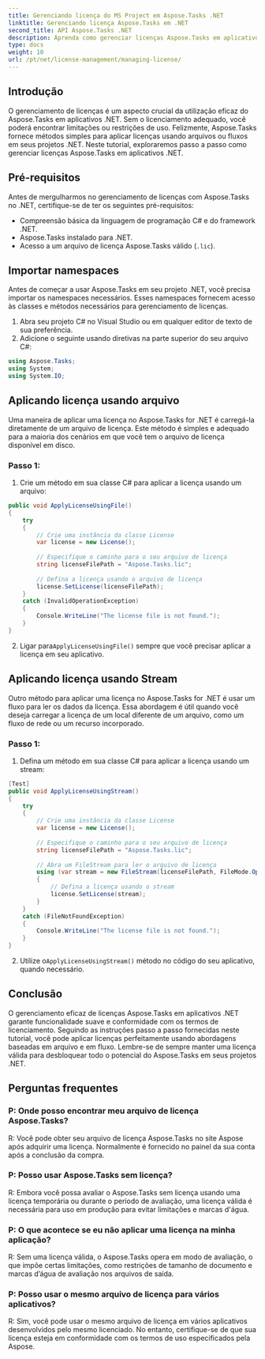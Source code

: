 ```yaml
---
title: Gerenciando licença do MS Project em Aspose.Tasks .NET
linktitle: Gerenciando licença Aspose.Tasks em .NET
second_title: API Aspose.Tasks .NET
description: Aprenda como gerenciar licenças Aspose.Tasks em aplicativos .NET perfeitamente usando abordagens baseadas em arquivo ou fluxo.
type: docs
weight: 10
url: /pt/net/license-management/managing-license/
---
```

## Introdução
O gerenciamento de licenças é um aspecto crucial da utilização eficaz do Aspose.Tasks em aplicativos .NET. Sem o licenciamento adequado, você poderá encontrar limitações ou restrições de uso. Felizmente, Aspose.Tasks fornece métodos simples para aplicar licenças usando arquivos ou fluxos em seus projetos .NET. Neste tutorial, exploraremos passo a passo como gerenciar licenças Aspose.Tasks em aplicativos .NET.
## Pré-requisitos
Antes de mergulharmos no gerenciamento de licenças com Aspose.Tasks no .NET, certifique-se de ter os seguintes pré-requisitos:
- Compreensão básica da linguagem de programação C# e do framework .NET.
- Aspose.Tasks instalado para .NET.
- Acesso a um arquivo de licença Aspose.Tasks válido (`.lic`).
## Importar namespaces
Antes de começar a usar Aspose.Tasks em seu projeto .NET, você precisa importar os namespaces necessários. Esses namespaces fornecem acesso às classes e métodos necessários para gerenciamento de licenças.

1. Abra seu projeto C# no Visual Studio ou em qualquer editor de texto de sua preferência.
2. Adicione o seguinte usando diretivas na parte superior do seu arquivo C#:
```csharp
using Aspose.Tasks;
using System;
using System.IO;

```
## Aplicando licença usando arquivo
Uma maneira de aplicar uma licença no Aspose.Tasks for .NET é carregá-la diretamente de um arquivo de licença. Este método é simples e adequado para a maioria dos cenários em que você tem o arquivo de licença disponível em disco.
### Passo 1:
1. Crie um método em sua classe C# para aplicar a licença usando um arquivo:
```csharp
public void ApplyLicenseUsingFile()
{
    try
    {
        // Crie uma instância da classe License
        var license = new License();
        
        // Especifique o caminho para o seu arquivo de licença
        string licenseFilePath = "Aspose.Tasks.lic";
        
        // Defina a licença usando o arquivo de licença
        license.SetLicense(licenseFilePath);
    }
    catch (InvalidOperationException)
    {
        Console.WriteLine("The license file is not found.");
    }
}
```
2.  Ligar para`ApplyLicenseUsingFile()` sempre que você precisar aplicar a licença em seu aplicativo.
## Aplicando licença usando Stream
Outro método para aplicar uma licença no Aspose.Tasks for .NET é usar um fluxo para ler os dados da licença. Essa abordagem é útil quando você deseja carregar a licença de um local diferente de um arquivo, como um fluxo de rede ou um recurso incorporado.
### Passo 1:
1. Defina um método em sua classe C# para aplicar a licença usando um stream:
```csharp
[Test]
public void ApplyLicenseUsingStream()
{
    try
    {
        // Crie uma instância da classe License
        var license = new License();
        
        // Especifique o caminho para o seu arquivo de licença
        string licenseFilePath = "Aspose.Tasks.lic";
        
        // Abra um FileStream para ler o arquivo de licença
        using (var stream = new FileStream(licenseFilePath, FileMode.Open))
        {
            // Defina a licença usando o stream
            license.SetLicense(stream);
        }
    }
    catch (FileNotFoundException)
    {
        Console.WriteLine("The license file is not found.");
    }
}
```
2.  Utilize o`ApplyLicenseUsingStream()` método no código do seu aplicativo, quando necessário.
## Conclusão
O gerenciamento eficaz de licenças Aspose.Tasks em aplicativos .NET garante funcionalidade suave e conformidade com os termos de licenciamento. Seguindo as instruções passo a passo fornecidas neste tutorial, você pode aplicar licenças perfeitamente usando abordagens baseadas em arquivo e em fluxo. Lembre-se de sempre manter uma licença válida para desbloquear todo o potencial do Aspose.Tasks em seus projetos .NET.
## Perguntas frequentes
### P: Onde posso encontrar meu arquivo de licença Aspose.Tasks?

R: Você pode obter seu arquivo de licença Aspose.Tasks no site Aspose após adquirir uma licença. Normalmente é fornecido no painel da sua conta após a conclusão da compra.

### P: Posso usar Aspose.Tasks sem licença?

R: Embora você possa avaliar o Aspose.Tasks sem licença usando uma licença temporária ou durante o período de avaliação, uma licença válida é necessária para uso em produção para evitar limitações e marcas d'água.

### P: O que acontece se eu não aplicar uma licença na minha aplicação?

R: Sem uma licença válida, o Aspose.Tasks opera em modo de avaliação, o que impõe certas limitações, como restrições de tamanho de documento e marcas d’água de avaliação nos arquivos de saída.

### P: Posso usar o mesmo arquivo de licença para vários aplicativos?

R: Sim, você pode usar o mesmo arquivo de licença em vários aplicativos desenvolvidos pelo mesmo licenciado. No entanto, certifique-se de que sua licença esteja em conformidade com os termos de uso especificados pela Aspose.